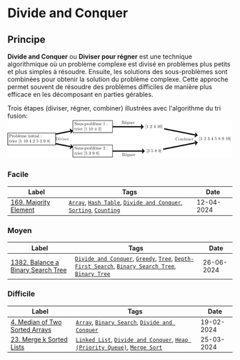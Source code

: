 # Divide and Conquer

## Principe

**Divide and Conquer** ou **Diviser pour régner** est une technique algorithmique où un problème complexe est divisé en problèmes plus petits et plus simples à résoudre. Ensuite, les solutions des sous-problèmes sont combinées pour obtenir la solution du problème complexe. Cette approche permet souvent de résoudre des problèmes difficiles de manière plus efficace en les décomposant en parties gérables.

Trois étapes (diviser, régner, combiner) illustrées avec l'algorithme du tri fusion:  
<img src="../imgs/skills/divide_and_conquer-1.png"/>

### Facile

| Label                                                            | Tags                                                                                                                                                            | Date       |
| ---------------------------------------------------------------- | --------------------------------------------------------------------------------------------------------------------------------------------------------------- | ---------- |
| [169. Majority Element](../Probleme/0169.%20Majority%20Element/) | [`Array`](./array.md), [`Hash Table`](./hash_table.md), [`Divide and Conquer`](./divide_and_conquer.md), [`Sorting`](./sorting.md), [`Counting`](./counting.md) | 12-04-2024 |

### Moyen

| Label                                                                                           | Tags                                                                                                                                                                                                                | Date       |
| ----------------------------------------------------------------------------------------------- | ------------------------------------------------------------------------------------------------------------------------------------------------------------------------------------------------------------------- | ---------- |
| [1382. Balance a Binary Search Tree](../Probleme/1382.%20Balance%20a%20Binary%20Search%20Tree/) | [`Divide and Conquer`](./divide_and_conquer.md), [`Greedy`](./greedy.md), [`Tree`](./tree.md), [`Depth-First Search`](./dfs.md), [`Binary Search Tree`](./binary_search_tree.md), [`Binary Tree`](./binary_tree.md) | 26-06-2024 |

### Difficile

| Label                                                                                      | Tags                                                                                                                                                                | Date       |
| ------------------------------------------------------------------------------------------ | ------------------------------------------------------------------------------------------------------------------------------------------------------------------- | ---------- |
| [4. Median of Two Sorted Arrays](../Probleme/0004.%20Median%20of%20Two%20Sorted%20Arrays/) | [`Array`](./array.md), [`Binary Search`](./binary_search.md), [`Divide and Conquer`](./divide_and_conquer.md)                                                       | 19-02-2024 |
| [23. Merge k Sorted Lists](../Probleme/0023.%20Merge%20k%20Sorted%20Lists/)                | [`Linked List`](./linked_list.md), [`Divide and Conquer`](./divide_and_conquer.md), [`Heap (Priority Queue)`](./priority_queue.md), [`Merge Sort`](./merge_sort.md) | 25-03-2024 |

